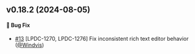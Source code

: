 ## v0.18.2 (2024-08-05)

#### :bug: Bug Fix
* [#13](https://github.com/lblod/frontend-lpdc/pull/13) [LPDC-1270, LPDC-1276] Fix inconsistent rich text editor behavior ([@Windvis](https://github.com/Windvis))
